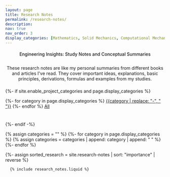 ```yaml
---
layout: page
title: Research Notes
permalink: /research-notes/
description: 
nav: true
nav_order: 3
display_categories: [Mathematics, Solid Mechanics, Computational Mechanics, Numerical Methods, Fracture Mechanics, Finite Element Methods]
---
```


<!-- pages/projects.md -->

<h4 style = "font-weight:500;text-align:center;padding-bottom:8px;"> Engineering Insights: Study Notes and Conceptual Summaries </h4>

<p style = "text-align:center;padding-bottom:8px;"> These research notes are like my personal summaries from different books and articles I've read. They cover important ideas, explanations, basic principles, derivations, formulas and examples from my studies. </p>


<div class="blog__categories">
  <div class="container">

  {%- if site.enable_project_categories and page.display_categories %}
    <div class="button-group filter-button-group text-center" style="margin-bottom: 40px">
      {%- for category in page.display_categories %}
        <a class="category-link btn btn-sm btn-primary" data-category=".{{category | downcase}}" href="#">{{category | replace: "-", " "}}</a>
      {%- endfor %}
      <a class=" all-link btn btn-sm btn-primary active" href="#">All</a> 
  </div>
</div>
  {%- endif -%}



  {% assign categories = "" %}
  {%- for category in page.display_categories %}
    {% assign categories = categories | append: category | append: " " %}
  {%- endfor %}

  <!-- Display categorized projects -->
  {%- assign sorted_research = site.research-notes | sort: "importance" | reverse %}
  <!-- Generate cards for each project -->
    
      {% include research_notes.liquid %}
</div>